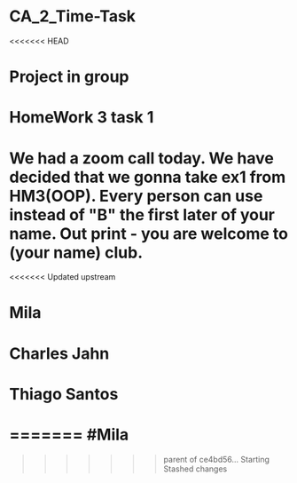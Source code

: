 # CA_2_Time-Task
<<<<<<< HEAD
# Project in group
# HomeWork 3 task 1
# We had a zoom call today. We have decided that we gonna take ex1 from HM3(OOP). Every person can use instead of "B" the first later of your name. Out print - you are welcome to (your name) club.
<<<<<<< Updated upstream
# Mila
# Charles Jahn
# Thiago Santos
=======
#Mila
=======
 
>>>>>>> parent of ce4bd56... Starting
>>>>>>> Stashed changes
